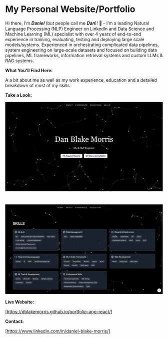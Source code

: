 # My Personal Website/Portfolio

Hi there, I’m 𝑫𝒂𝒏𝒊𝒆𝒍 (but people call me 𝑫𝒂𝒏)! 👋 -  I'm a leading Natural Language Processing (NLP) Engineer on LinkedIn and Data Science and Machine Learning (ML) specialist with over 4 years of end-to-end experience in training, evaluating, testing and deploying large scale models/systems. Experienced in orchestrating complicated data pipelines, system engineering on large-scale datasets and focused on building data pipelines, ML frameworks, information retrieval systems and custom LLMs & RAG systems.

**What You'll Find Here:**

A a bit about me as well as my work experience, education and a detailed breakdown of most of my skills.

**Take a Look:**

![Screenshot 1](https://github.com/DBlakeMorris/portfolio-app-react/blob/main/screenshot-1.png)
#
![Screenshot 2](https://github.com/DBlakeMorris/portfolio-app-react/blob/main/screenshot-2.png)

**Live Website:**

[https://dblakemorris.github.io/portfolio-app-react/]

**Contact:**

[https://www.linkedin.com/in/daniel-blake-morris/]




